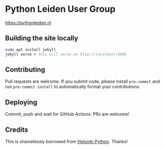 # Python Leiden User Group

https://pythonleiden.nl

## Building the site locally

```bash
sudo apt install jekyll
jekyll serve # this will serve on http://localhost:4000
```

## Contributing

Pull requests are welcome. If you submit code, please install `pre-commit` and
run `pre-commit install` to automatically format your contributions.

## Deploying

Commit, push and wait for GitHub Actions. PRs are welcome!

## Credits

This is shamelessly borrowed from
[Helsinki Python](https://github.com/helsinki-python/helsinki-python.github.io/).
Thanks!
